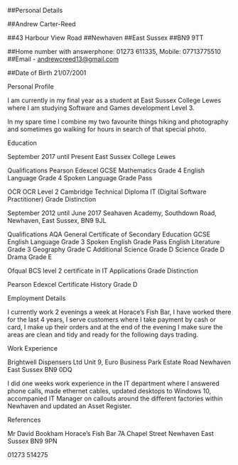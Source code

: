 ##Personal Details

##Andrew Carter-Reed

##43 Harbour View Road
##Newhaven
##East Sussex
##BN9 9TT

##Home number with answerphone: 01273 611335, Mobile: 07713775510
##Email - andrewcreed13@gmail.com

##Date of Birth 21/07/2001

Personal Profile

I am currently in my final year as a student at East Sussex College Lewes where I am studying Software and Games development Level 3.

In my spare time I combine my two favourite things hiking and photography and sometimes go walking for hours in search of that special photo.

Education

September 2017 until Present
East Sussex College Lewes

Qualifications
Pearson Edexcel GCSE
Mathematics Grade 4
English Language Grade 4
Spoken Language Grade Pass

OCR
OCR Level 2 Cambridge Technical Diploma IT (Digital Software Practitioner) Grade Distinction

September 2012 until June 2017
Seahaven Academy, Southdown Road, Newhaven, East Sussex, BN9 9JL

Qualifications
AQA General Certificate of Secondary Education GCSE
English Language Grade 3
Spoken English Grade Pass
English Literature Grade 3
Geography Grade C
Additional Science Grade D
Science Grade D
Drama Grade E

Ofqual
BCS level 2 certificate in IT Applications Grade Distinction

Pearson Edexcel Certificate
History Grade D

Employment Details

 I currently work 2 evenings a week at Horace’s Fish Bar, I have worked there for the last 4 years, I serve customers where I take payment by cash or card, I make up their orders and at the end of the evening I make sure the areas are clean and tidy and ready for the following days trading.

Work Experience

Brightwell Dispensers Ltd
Unit 9, Euro Business Park
Estate Road
Newhaven
East Sussex
BN9 0DQ

I did one weeks work experience in the IT department where I answered phone calls, made ethernet cables, updated desktops to Windows 10, accompanied IT Manager on callouts around the different factories within Newhaven and updated an Asset Register.



References

Mr David Bookham
Horace’s Fish Bar
7A Chapel Street
Newhaven
East Sussex
BN9 9PN

01273 514275
